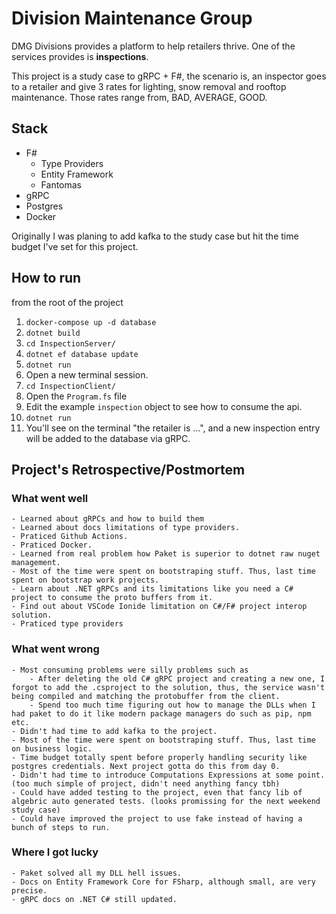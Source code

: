 # Division Maintenance Group

DMG Divisions provides a platform to help retailers thrive.
One of the services provides is **inspections**. 

This project is a study case to gRPC + F#, the scenario is, an inspector goes to a retailer and give 3 rates for lighting, snow removal and rooftop maintenance. Those rates range from, BAD, AVERAGE, GOOD.

## Stack
- F#
    - Type Providers
    - Entity Framework
    - Fantomas
- gRPC
- Postgres
- Docker

Originally I was planing to add kafka to the study case but hit the time budget I've set for this project.

## How to run 

from the root of the project
1. `docker-compose up -d database`
2. `dotnet build`
3. `cd InspectionServer/`
5. `dotnet ef database update`
6. `dotnet run`
7. Open a new terminal session.
8. `cd InspectionClient/`
9. Open the `Program.fs` file
10. Edit the example `inspection` object to see how to consume the api.
11. `dotnet run`
12. You'll see on the terminal "the retailer is ...", and a new inspection entry will be added to the database via gRPC.

## Project's Retrospective/Postmortem

### What went well
    - Learned about gRPCs and how to build them
    - Learned about docs limitations of type providers.
    - Praticed Github Actions.
    - Praticed Docker.
    - Learned from real problem how Paket is superior to dotnet raw nuget management.
    - Most of the time were spent on bootstraping stuff. Thus, last time spent on bootstrap work projects.
    - Learn about .NET gRPCs and its limitations like you need a C# project to consume the proto buffers from it.
    - Find out about VSCode Ionide limitation on C#/F# project interop solution.
    - Praticed type providers
### What went wrong
    - Most consuming problems were silly problems such as
        - After deleting the old C# gRPC project and creating a new one, I forgot to add the .csproject to the solution, thus, the service wasn't being compiled and matching the protobuffer from the client.
        - Spend too much time figuring out how to manage the DLLs when I had paket to do it like modern package managers do such as pip, npm etc.
    - Didn't had time to add kafka to the project.
    - Most of the time were spent on bootstraping stuff. Thus, last time on business logic.
    - Time budget totally spent before properly handling security like postgres credentials. Next project gotta do this from day 0.
    - Didn't had time to introduce Computations Expressions at some point. (too much simple of project, didn't need anything fancy tbh)
    - Could have added testing to the project, even that fancy lib of algebric auto generated tests. (looks promissing for the next weekend study case)
    - Could have improved the project to use fake instead of having a bunch of steps to run.
### Where I got lucky
    - Paket solved all my DLL hell issues.
    - Docs on Entity Framework Core for FSharp, although small, are very precise.
    - gRPC docs on .NET C# still updated.

